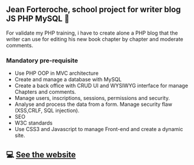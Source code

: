 
## Jean Forteroche, school project for writer blog JS PHP MySQL :open_book:
For validate my PHP training, i have to create alone a PHP blog that the writer can use for editing his new book chapter by chapter and moderate comments.

### Mandatory pre-requisite
* Use PHP OOP in MVC architecture
* Create and manage a database with MySQL
* Create a back office with CRUD UI and WYSIWYG interface for manage Chapters and comments.
* Manage users, inscriptions, sessions, permissions and security.
* Analyse and process the data from a form. Manage security flaw (XSS,CRLF, SQL injection).
* SEO
* W3C standards
* Use CSS3 and Javascript to manage Front-end and create a dynamic site.

## :computer: [See the website](https://celiagaudin.fr/jeanForteroche/home)
